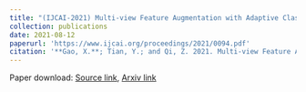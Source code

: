 ```yaml
---
title: "(IJCAI-2021) Multi-view Feature Augmentation with Adaptive Class Activation Mapping"
collection: publications
date: 2021-08-12
paperurl: 'https://www.ijcai.org/proceedings/2021/0094.pdf'
citation: '**Gao, X.**; Tian, Y.; and Qi, Z. 2021. Multi-view Feature Augmentation with Adaptive Class Activation Mapping. In Proceedings of the Thirtieth International Joint Conference on Artificial Intelligence, IJCAI-21, 678–684.'
---
```


Paper download: [Source link](https://www.ijcai.org/proceedings/2021/0094.pdf), [Arxiv link](https://arxiv.org/abs/2206.12943)
